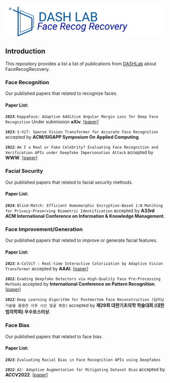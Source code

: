 <img src="asset/icon.png" title="Logo" width="500" />

## Introduction

This repository provides a list a list of publications from [DASHLab](https://dash-lab.github.io/) about FaceRecogRecovery.

### Face Recognition
Our published papers that related to recognize faces.

#### Paper List:

**`2023`**: `KappaFace: Adaptive Additive Angular Margin Loss for Deep Face Recognition` Under submission **aXiv**. [[paper](https://arxiv.org/pdf/2201.07394.pdf)]

**`2023`**: `S-ViT: Sparse Vision Transformer for Accurate Face Recognition` accepted by **ACM/SIGAPP Symposium On Applied Computing**.

**`2022`**: `Am I a Real or Fake Celebrity? Evaluating Face Recognition and Verification APIs under Deepfake Impersonation Attack` accepted by **WWW**. [[paper](https://dl.acm.org/doi/pdf/10.1145/3485447.3512212)]

### Facial Security
Our published papers that related to facial security methods.

#### Paper List:
**`2024`**: `Blind-Match: Efficient Homomorphic Encryption-Based 1:N Matching for Privacy-Preserving Biometric Identification`  accepted by **A33rd ACM International Conference on Information & Knowledge Management**.


### Face Improvement/Generation
Our published papers that related to improve or generate facial features.

#### Paper List:

**`2023`**: `A-ColViT : Real-time Interactive Colorization by Adaptive Vision Transformer` accepted by **AAAI**. [[paper](https://practical-dl.github.io/2023/long_paper/27/CameraReady/27.pdf)]

**`2022`**: `Evading Deepfake Detectors via High-Quality Face Pre-Processing Methods` accepted by **International Conference on Pattern Recognition**. [[paper](https://ieeexplore.ieee.org/stamp/stamp.jsp?tp=&arnumber=9956520)]

**`2022`**: `Deep Learning Algorithm for Postmortem Face Reconstruction (딥러닝 기술을 활용한 사후 시신 얼굴 복원)` accepted by **제29회 대한기초의학 학술대회 (대한법의학회) 우수포스터상**.


### Face Bias
Our published papers that related to face bias.

#### Paper List:

**`2023`**: `Evaluating Racial Bias in Face Recognition APIs using Deepfakes`

**`2022`**: `A2: Adaptive Augmentation for Mitigating Dataset Bias` accepted by **ACCV2022**. [[paper](https://openaccess.thecvf.com/content/ACCV2022/papers/An_A2_Adaptive_Augmentation_for_Effectively_Mitigating_Dataset_Bias_ACCV_2022_paper.pdf)]




